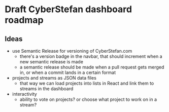 # Draft CyberStefan dashboard roadmap

## Ideas

- use Semantic Release for versioning of CyberStefan.com
  - there's a version badge in the navbar, that should increment when a new semantic release is made
  - a semantic release should be made when a pull request gets merged in, or when a commit lands in a certain format
- projects and streams as JSON data files
  - that way we can load projects into lists in React and link them to streams in the dashboard
- interactivity
  - ability to vote on projects? or choose what project to work on in a stream?
